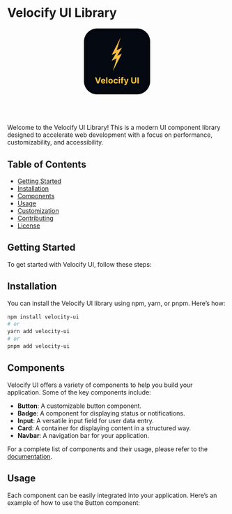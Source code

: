 # Velocify UI Library

<div align="center">
    <img src="https://github.com/prudra2000/Velocify/blob/main/public/VelocifyUI.png" alt="Logo" style="width: 30%; height: 30%; margin-bottom: 50px;" /> 
</div>

Welcome to the Velocify UI Library! This is a modern UI component library designed to accelerate web development with a focus on performance, customizability, and accessibility.

## Table of Contents

- [Getting Started](#getting-started)
- [Installation](#installation)
- [Components](#components)
- [Usage](#usage)
- [Customization](#customization)
- [Contributing](#contributing)
- [License](#license)

## Getting Started

To get started with Velocify UI, follow these steps:

## Installation

You can install the Velocify UI library using npm, yarn, or pnpm. Here’s how:

```bash
npm install velocity-ui
# or
yarn add velocity-ui
# or
pnpm add velocity-ui
```

## Components

Velocify UI offers a variety of components to help you build your application. Some of the key components include:

- **Button**: A customizable button component.
- **Badge**: A component for displaying status or notifications.
- **Input**: A versatile input field for user data entry.
- **Card**: A container for displaying content in a structured way.
- **Navbar**: A navigation bar for your application.

For a complete list of components and their usage, please refer to the [documentation](https://github.com/prudra2000/Velocify).

## Usage

Each component can be easily integrated into your application. Here’s an example of how to use the Button component:

```
